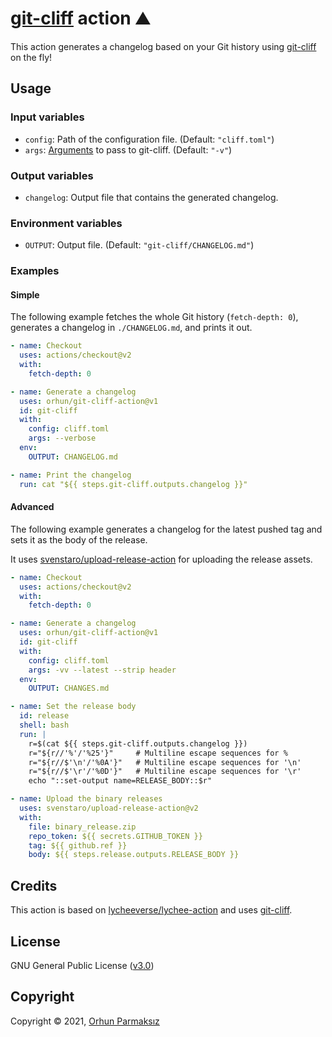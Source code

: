 # [git-cliff](https://github.com/orhun/git-cliff) action ⛰️

This action generates a changelog based on your Git history using [git-cliff](https://github.com/orhun/git-cliff) on the fly!

## Usage

### Input variables

- `config`: Path of the configuration file. (Default: `"cliff.toml"`)
- `args`: [Arguments](https://github.com/orhun/git-cliff#usage) to pass to git-cliff. (Default: `"-v"`)

### Output variables

- `changelog`: Output file that contains the generated changelog.

### Environment variables

- `OUTPUT`: Output file. (Default: `"git-cliff/CHANGELOG.md"`)

### Examples

#### Simple

The following example fetches the whole Git history (`fetch-depth: 0`), generates a changelog in `./CHANGELOG.md`, and prints it out.

```yml
- name: Checkout
  uses: actions/checkout@v2
  with:
    fetch-depth: 0

- name: Generate a changelog
  uses: orhun/git-cliff-action@v1
  id: git-cliff
  with:
    config: cliff.toml
    args: --verbose
  env:
    OUTPUT: CHANGELOG.md

- name: Print the changelog
  run: cat "${{ steps.git-cliff.outputs.changelog }}"
```

#### Advanced

The following example generates a changelog for the latest pushed tag and sets it as the body of the release.

It uses [svenstaro/upload-release-action](https://github.com/svenstaro/upload-release-action) for uploading the release assets.

```yml
- name: Checkout
  uses: actions/checkout@v2
  with:
    fetch-depth: 0

- name: Generate a changelog
  uses: orhun/git-cliff-action@v1
  id: git-cliff
  with:
    config: cliff.toml
    args: -vv --latest --strip header
  env:
    OUTPUT: CHANGES.md

- name: Set the release body
  id: release
  shell: bash
  run: |
    r=$(cat ${{ steps.git-cliff.outputs.changelog }})
    r="${r//'%'/'%25'}"     # Multiline escape sequences for %
    r="${r//$'\n'/'%0A'}"   # Multiline escape sequences for '\n'
    r="${r//$'\r'/'%0D'}"   # Multiline escape sequences for '\r'
    echo "::set-output name=RELEASE_BODY::$r"

- name: Upload the binary releases
  uses: svenstaro/upload-release-action@v2
  with:
    file: binary_release.zip
    repo_token: ${{ secrets.GITHUB_TOKEN }}
    tag: ${{ github.ref }}
    body: ${{ steps.release.outputs.RELEASE_BODY }}
```

## Credits

This action is based on [lycheeverse/lychee-action](https://github.com/lycheeverse/lychee-action) and uses [git-cliff](https://github.com/orhun/git-cliff).

## License

GNU General Public License ([v3.0](https://www.gnu.org/licenses/gpl.txt))

## Copyright

Copyright © 2021, [Orhun Parmaksız](mailto:orhunparmaksiz@gmail.com)
